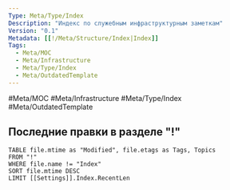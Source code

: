 ```yaml
---
Type: Meta/Type/Index
Description: "Индекс по служебным инфраструктурным заметкам"
Version: "0.1"
Metadata: [[!/Meta/Structure/Index|Index]]
Tags:
  - Meta/MOC
  - Meta/Infrastructure
  - Meta/Type/Index
  - Meta/OutdatedTemplate 
---
```

#Meta/MOC #Meta/Infrastructure #Meta/Type/Index  #Meta/OutdatedTemplate 
## Последние правки в разделе "!"
```dataview
TABLE file.mtime as "Modified", file.etags as Tags, Topics
FROM "!"
WHERE file.name != "Index"
SORT file.mtime DESC
LIMIT [[Settings]].Index.RecentLen
```
